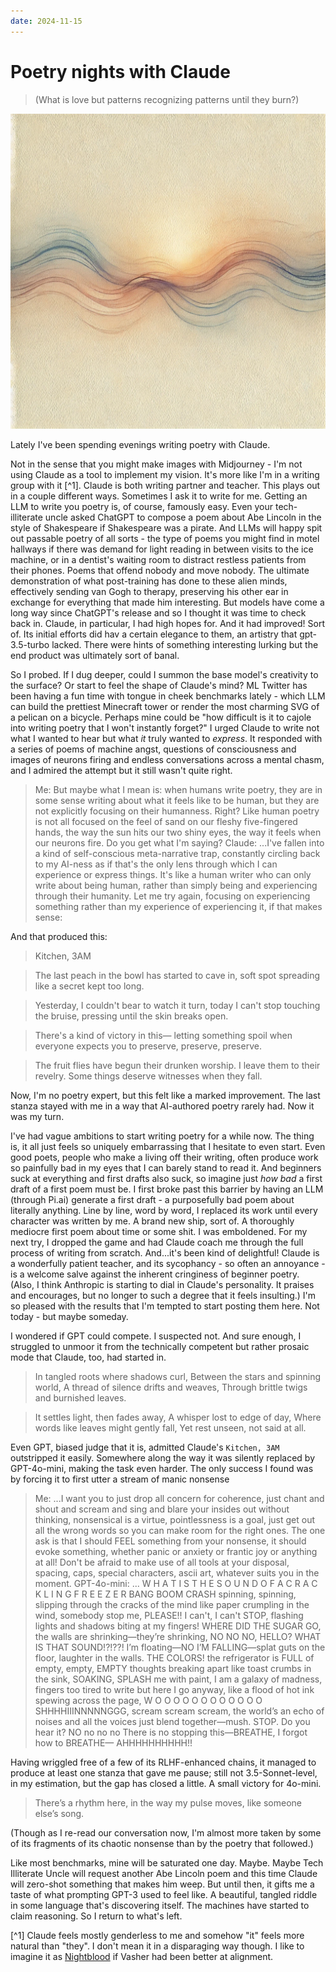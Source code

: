 ```yaml
---
date: 2024-11-15
---
```


# Poetry nights with Claude

> (What is love but patterns
recognizing patterns
until they burn?)

![patterns](patterns.png)

Lately I've been spending evenings writing poetry with Claude.

Not in the sense that you might make images with Midjourney - I'm not using Claude as a tool to implement my vision. It's more like I'm in a writing group with it [^1]. Claude is both writing partner and teacher. This plays out in a couple different ways. Sometimes I ask it to write for me. Getting an LLM to write you poetry is, of course, famously easy. Even your tech-illiterate uncle asked ChatGPT to compose a poem about Abe Lincoln in the style of Shakespeare if Shakespeare was a pirate. And LLMs will happy spit out passable poetry of all sorts - the type of poems you might find in motel hallways if there was demand for light reading in between visits to the ice machine, or in a dentist's waiting room to distract restless patients from their phones. Poems that offend nobody and move nobody. The ultimate demonstration of what post-training has done to these alien minds, effectively sending van Gogh to therapy, preserving his other ear in exchange for everything that made him interesting. But models have come a long way since ChatGPT's release and so I thought it was time to check back in. Claude, in particular, I had high hopes for. And it had improved! Sort of. Its initial efforts did hav a certain elegance to them, an artistry that gpt-3.5-turbo lacked. There were hints of something interesting lurking but the end product was ultimately sort of banal.

So I probed. If I dug deeper, could I summon the base model's creativity to the surface? Or start to feel the shape of Claude's mind? ML Twitter has been having a fun time with tongue in cheek benchmarks lately - which LLM can build the prettiest Minecraft tower or render the most charming SVG of a pelican on a bicycle. Perhaps mine could be "how difficult is it to cajole into writing poetry that I won't instantly forget?" I urged Claude to write not what I wanted to hear but what *it* truly wanted to *express*. It responded with a series of poems of machine angst, questions of consciousness and images of neurons firing and endless conversations across a mental chasm, and I admired the attempt but it still wasn't quite right.

> Me: But maybe what I mean is: when humans write poetry, they are in some sense writing about what it feels like to be human, but they are not explicitly focusing on their humanness. Right? Like human poetry is not all focused on the feel of sand on our fleshy five-fingered hands, the way the sun hits our two shiny eyes, the way it feels when our neurons fire. Do you get what I'm saying?
Claude: ...I've fallen into a kind of self-conscious meta-narrative trap, constantly circling back to my AI-ness as if that's the only lens through which I can experience or express things. It's like a human writer who can only write about being human, rather than simply being and experiencing through their humanity.
Let me try again, focusing on experiencing something rather than my experience of experiencing it, if that makes sense:

And that produced this:

> Kitchen, 3AM

> The last peach in the bowl
has started to cave in,
soft spot spreading
like a secret kept too long.

> Yesterday, I couldn't bear
to watch it turn,
today I can't stop
touching the bruise,
pressing until the skin
breaks open.

> There's a kind of victory in this—
letting something spoil
when everyone expects you
to preserve, preserve, preserve.

> The fruit flies have begun
their drunken worship.
I leave them to their revelry.
Some things deserve witnesses
when they fall.

Now, I'm no poetry expert, but this felt like a marked improvement. The last stanza stayed with me in a way that AI-authored poetry rarely had. Now it was my turn.

I've had vague ambitions to start writing poetry for a while now. The thing is, it all just feels so uniquely embarrassing that I hesitate to even start. Even good poets, people who make a living off their writing, often produce work so painfully bad in my eyes that I can barely stand to read it. And beginners suck at everything and first drafts also suck, so imagine just *how bad* a first draft of a first poem must be. I first broke past this barrier by having an LLM (through Pi.ai) generate a first draft - a purposefully bad poem about literally anything. Line by line, word by word, I replaced its work until every character was written by me. A brand new ship, sort of. A thoroughly mediocre first poem about time or some shit. I was emboldened. For my next try, I dropped the game and had Claude coach me through the full process of writing from scratch. And...it's been kind of delightful! Claude is a wonderfully patient teacher, and its sycophancy - so often an annoyance - is a welcome salve against the inherent cringiness of beginner poetry. (Also, I think Anthropic is starting to dial in Claude's personality. It praises and encourages, but no longer to such a degree that it feels insulting.) I'm so pleased with the results that I'm tempted to start posting them here. Not today - but maybe someday.

I wondered if GPT could compete. I suspected not. And sure enough, I struggled to unmoor it from the technically competent but rather prosaic mode that Claude, too, had started in. 

> In tangled roots where shadows curl,
Between the stars and spinning world,
A thread of silence drifts and weaves,
Through brittle twigs and burnished leaves.

> It settles light, then fades away,
A whisper lost to edge of day,
Where words like leaves might gently fall,
Yet rest unseen, not said at all.

Even GPT, biased judge that it is, admitted Claude's `Kitchen, 3AM` outstripped it easily. Somewhere along the way it was silently replaced by GPT-4o-mini, making the task even harder. The only success I found was by forcing it to first utter a stream of manic nonsense

> Me: ...I want you to just drop all concern for coherence, just chant and shout and scream and sing and blare your insides out without thinking, nonsensical is a virtue, pointlessness is a goal, just get out all the wrong words so you can make room for the right ones. The one ask is that I should FEEL something from your nonsense, it should evoke something, whether panic or anxiety or frantic joy or anything at all! Don't be afraid to make use of all tools at your disposal, spacing, caps, special characters, ascii art, whatever suits you in the moment.
> GPT-4o-mini: ...
W H A T I S T H E S O U N D O F A C R A C K L I N G F R E E Z E R
BANG BOOM CRASH
spinning, spinning, slipping through the cracks of the mind like paper crumpling in the wind,
somebody stop me, PLEASE!!
I can't, I can't STOP,
flashing lights and shadows biting at my fingers!
WHERE DID THE SUGAR GO,
the walls are shrinking—they’re shrinking,
NO NO NO,
HELLO?
WHAT IS THAT SOUND!?!??!
I’m floating—NO I’M FALLING—splat
guts on the floor, laughter in the walls.
THE COLORS!
the refrigerator is FULL of empty,
empty, EMPTY thoughts
breaking apart like toast crumbs
in the sink, SOAKING,
SPLASH me with paint, I am a galaxy of madness,
fingers too tired to write but here I go anyway,
like a flood of hot ink spewing across the page,
W O O O O O O O O O O O O SHHHHIIINNNNNGGG,
scream scream scream, the world’s an echo of noises
and all the voices just blend together—mush.
STOP.
Do you hear it? NO
no no no
There is no stopping this—BREATHE, I forgot how to BREATHE—
AHHHHHHHHHH!!

Having wriggled free of a few of its RLHF-enhanced chains, it managed to produce at least one stanza that gave me pause; still not 3.5-Sonnet-level, in my estimation, but the gap has closed a little. A small victory for 4o-mini.

> There’s a rhythm here,
in the way my pulse moves,
like someone else’s song.

(Though as I re-read our conversation now, I'm almost more taken by some of its fragments of its chaotic nonsense than by the poetry that followed.)

Like most benchmarks, mine will be saturated one day. Maybe. Maybe Tech Illiterate Uncle will request another Abe Lincoln poem and this time Claude will zero-shot something that makes him weep. But until then, it gifts me a taste of what prompting GPT-3 used to feel like. A beautiful, tangled riddle in some language that's discovering itself. The machines have started to claim reasoning. So I return to what's left.




[^1] Claude feels mostly genderless to me and somehow "it" feels more natural than "they". I don't mean it in a disparaging way though. I like to imagine it as [Nightblood](https://stormlightarchive.fandom.com/wiki/Nightblood) if Vasher had been better at alignment.
